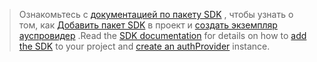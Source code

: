 <!-- markdownlint-disable MD041-->

> <span data-ttu-id="3c1f4-101">Ознакомьтесь с [документацией по пакету SDK](/graph/sdks/sdks-overview) , чтобы узнать о том, как [Добавить пакет SDK](/graph/sdks/sdk-installation) в проект и [создать экземпляр ауспровидер](/graph/sdks/choose-authentication-providers) .</span><span class="sxs-lookup"><span data-stu-id="3c1f4-101">Read the [SDK documentation](/graph/sdks/sdks-overview) for details on how to [add the SDK](/graph/sdks/sdk-installation) to your project and [create an authProvider](/graph/sdks/choose-authentication-providers) instance.</span></span>
